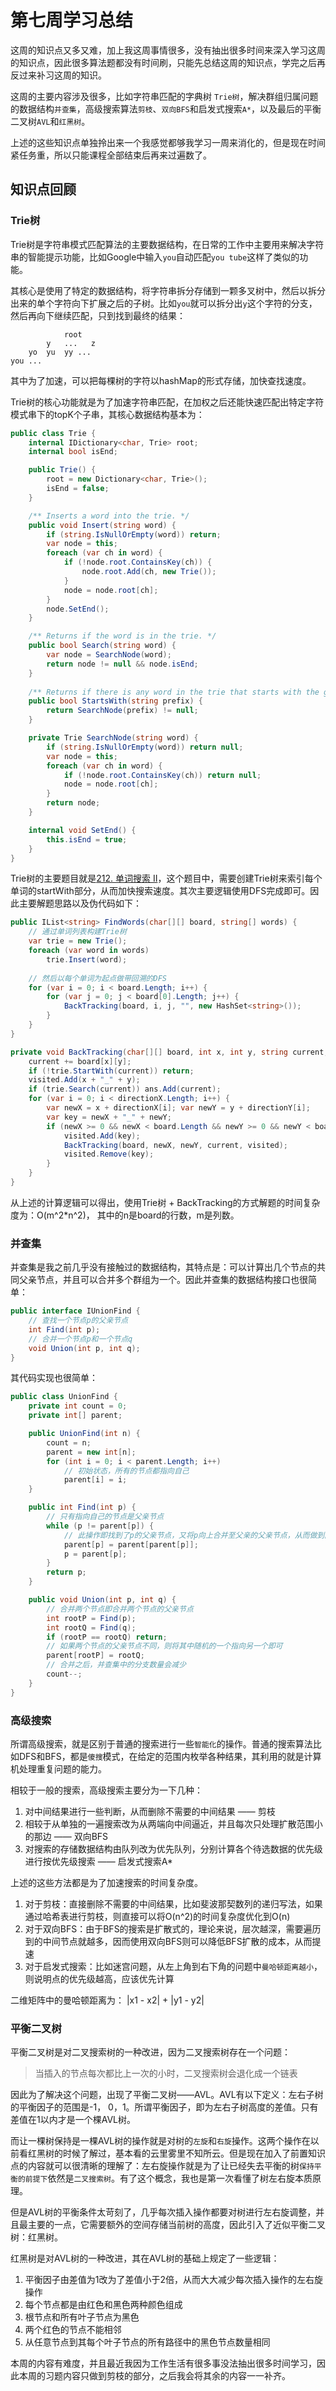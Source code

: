 # 第七周学习总结

这周的知识点又多又难，加上我这周事情很多，没有抽出很多时间来深入学习这周的知识点，因此很多算法题都没有时间刷，只能先总结这周的知识点，学完之后再反过来补习这周的知识。

这周的主要内容涉及很多，比如字符串匹配的字典树 `Trie树`，解决群组归属问题的数据结构`并查集`，高级搜索算法`剪枝`、`双向BFS`和启发式搜索`A*`，以及最后的平衡二叉树`AVL`和`红黑树`。

上述的这些知识点单独拎出来一个我感觉都够我学习一周来消化的，但是现在时间紧任务重，所以只能课程全部结束后再来过遍数了。

## 知识点回顾

### Trie树

Trie树是字符串模式匹配算法的主要数据结构，在日常的工作中主要用来解决字符串的智能提示功能，比如Google中输入`you`自动匹配`you tube`这样了类似的功能。

其核心是使用了特定的数据结构，将字符串拆分存储到一颗多叉树中，然后以拆分出来的单个字符向下扩展之后的子树。比如`you`就可以拆分出`y`这个字符的分支，然后再向下继续匹配，只到找到最终的结果：

```
            root
        y   ...   z
    yo  yu  yy ...
you ...
```

其中为了加速，可以把每棵树的字符以hashMap的形式存储，加快查找速度。

Trie树的核心功能就是为了加速字符串匹配，在加权之后还能快速匹配出特定字符模式串下的topK个子串，其核心数据结构基本为：

``` C#
public class Trie {
    internal IDictionary<char, Trie> root;
    internal bool isEnd;

    public Trie() {
        root = new Dictionary<char, Trie>();
        isEnd = false;
    }

    /** Inserts a word into the trie. */
    public void Insert(string word) {
        if (string.IsNullOrEmpty(word)) return;
        var node = this;
        foreach (var ch in word) {
            if (!node.root.ContainsKey(ch)) {
                node.root.Add(ch, new Trie());
            }
            node = node.root[ch];
        }
        node.SetEnd();
    }

    /** Returns if the word is in the trie. */
    public bool Search(string word) {
        var node = SearchNode(word);
        return node != null && node.isEnd;
    }
    
    /** Returns if there is any word in the trie that starts with the given prefix. */
    public bool StartsWith(string prefix) {
        return SearchNode(prefix) != null;
    }

    private Trie SearchNode(string word) {
        if (string.IsNullOrEmpty(word)) return null;
        var node = this;
        foreach (var ch in word) {
            if (!node.root.ContainsKey(ch)) return null;
            node = node.root[ch];
        }
        return node;
    }

    internal void SetEnd() {
        this.isEnd = true;
    }
}
```

Trie树的主要题目就是[212. 单词搜索 II](https://leetcode-cn.com/problems/word-search-ii/)，这个题目中，需要创建Trie树来索引每个单词的startWith部分，从而加快搜索速度。其次主要逻辑使用DFS完成即可。因此主要解题思路以及伪代码如下：

``` C#
public IList<string> FindWords(char[][] board, string[] words) {
    // 通过单词列表构建Trie树
    var trie = new Trie();
    foreach (var word in words)
        trie.Insert(word);
    
    // 然后以每个单词为起点做带回溯的DFS
    for (var i = 0; i < board.Length; i++) {
        for (var j = 0; j < board[0].Length; j++) {
            BackTracking(board, i, j, "", new HashSet<string>());
        }
    }
}

private void BackTracking(char[][] board, int x, int y, string current, HashSet<string> visited) {
    current += board[x][y];
    if (!trie.StartWith(current)) return;
    visited.Add(x + "_" + y);
    if (trie.Search(current)) ans.Add(current);
    for (var i = 0; i < directionX.Length; i++) {
        var newX = x + directionX[i]; var newY = y + directionY[i];
        var key = newX + "_" + newY;
        if (newX >= 0 && newX < board.Length && newY >= 0 && newY < board[0].Length && !visited.Contains(key)) {
            visited.Add(key);
            BackTracking(board, newX, newY, current, visited);
            visited.Remove(key);
        }
    }
}
```

从上述的计算逻辑可以得出，使用Trie树 + BackTracking的方式解题的时间复杂度为：O(m^2*n^2)， 其中的n是board的行数，m是列数。

### 并查集

并查集是我之前几乎没有接触过的数据结构，其特点是：可以计算出几个节点的共同父亲节点，并且可以合并多个群组为一个。因此并查集的数据结构接口也很简单：

``` C#
public interface IUnionFind {
    // 查找一个节点p的父亲节点
    int Find(int p);
    // 合并一个节点p和一个节点q
    void Union(int p, int q);
}
```

其代码实现也很简单：

``` C#
public class UnionFind {
    private int count = 0;
    private int[] parent;

    public UnionFind(int n) {
        count = n;
        parent = new int[n];
        for (int i = 0; i < parent.Length; i++)
            // 初始状态，所有的节点都指向自己
            parent[i] = i;
    }

    public int Find(int p) {
        // 只有指向自己的节点是父亲节点
        while (p != parent[p]) {
            // 此操作即找到了p的父亲节点，又将p向上合并至父亲的父亲节点，从而做到降低链表的长度             
            parent[p] = parent[parent[p]];
            p = parent[p];
        }
        return p;
    }

    public void Union(int p, int q) {
        // 合并两个节点即合并两个节点的父亲节点
        int rootP = Find(p);
        int rootQ = Find(q);
        if (rootP == rootQ) return;
        // 如果两个节点的父亲节点不同，则将其中随机的一个指向另一个即可
        parent[rootP] = rootQ;
        // 合并之后，并查集中的分支数量会减少
        count--;
    }
}
```

### 高级搜索

所谓高级搜索，就是区别于普通的搜索进行一些`智能化`的操作。普通的搜索算法比如DFS和BFS，都是`傻搜`模式，在给定的范围内枚举各种结果，其利用的就是计算机处理重复问题的能力。

相较于一般的搜索，高级搜索主要分为一下几种：

1. 对中间结果进行一些判断，从而删除不需要的中间结果 —— 剪枝
2. 相较于从单独的一遍搜索改为从两端向中间逼近，并且每次只处理扩散范围小的那边 —— 双向BFS
3. 对搜索的存储数据结构由队列改为优先队列，分别计算各个待选数据的优先级进行按优先级搜索 —— 启发式搜索A*

上述的这些方法都是为了加速搜索的时间复杂度。

1. 对于剪枝：直接删除不需要的中间结果，比如斐波那契数列的递归写法，如果通过哈希表进行剪枝，则直接可以将O(n^2)的时间复杂度优化到O(n)
2. 对于双向BFS：由于BFS的搜索是扩散式的，理论来说，层次越深，需要遍历到的中间节点就越多，因而使用双向BFS则可以降低BFS扩散的成本，从而提速
3. 对于启发式搜索：比如迷宫问题，从左上角到右下角的问题中`曼哈顿距离越小`，则说明点的优先级越高，应该优先计算

二维矩阵中的曼哈顿距离为： |x1 - x2| + |y1 - y2|

### 平衡二叉树

平衡二叉树是对二叉搜索树的一种改进，因为二叉搜索树存在一个问题：

> 当插入的节点每次都比上一次的小时，二叉搜索树会退化成一个链表

因此为了解决这个问题，出现了平衡二叉树——AVL。AVL有以下定义：左右子树的平衡因子的范围是-1， 0，1。所谓平衡因子，即为左右子树高度的差值。只有差值在1以内才是一个棵AVL树。

而让一棵树保持是一棵AVL树的操作就是对树的`左旋`和`右旋`操作。这两个操作在以前看红黑树的时候了解过，基本看的云里雾里不知所云。但是现在加入了前置知识点的内容就可以很清晰的理解了：左右旋操作就是为了让已经失去平衡的树`保持平衡的前提下`依然是`二叉搜索树`。有了这个概念，我也是第一次看懂了树左右旋本质原理。

但是AVL树的平衡条件太苛刻了，几乎每次插入操作都要对树进行左右旋调整，并且最主要的一点，它需要额外的空间存储当前树的高度，因此引入了近似平衡二叉树：红黑树。

红黑树是对AVL树的一种改进，其在AVL树的基础上规定了一些逻辑：

1. 平衡因子由差值为1改为了差值小于2倍，从而大大减少每次插入操作的左右旋操作
2. 每个节点都是由红色和黑色两种颜色组成
3. 根节点和所有叶子节点为黑色
4. 两个红色的节点不能相邻
5. 从任意节点到其每个叶子节点的所有路径中的黑色节点数量相同

本周的内容有难度，并且最近我因为工作生活有很多事没法抽出很多时间学习，因此本周的习题内容只做到剪枝的部分，之后我会将其余的内容一一补齐。
